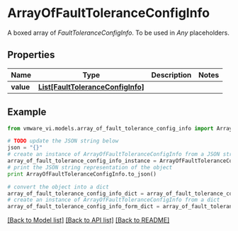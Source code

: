# ArrayOfFaultToleranceConfigInfo

A boxed array of *FaultToleranceConfigInfo*. To be used in *Any* placeholders. 

## Properties
Name | Type | Description | Notes
------------ | ------------- | ------------- | -------------
**value** | [**List[FaultToleranceConfigInfo]**](FaultToleranceConfigInfo.md) |  | 

## Example

```python
from vmware_vi.models.array_of_fault_tolerance_config_info import ArrayOfFaultToleranceConfigInfo

# TODO update the JSON string below
json = "{}"
# create an instance of ArrayOfFaultToleranceConfigInfo from a JSON string
array_of_fault_tolerance_config_info_instance = ArrayOfFaultToleranceConfigInfo.from_json(json)
# print the JSON string representation of the object
print ArrayOfFaultToleranceConfigInfo.to_json()

# convert the object into a dict
array_of_fault_tolerance_config_info_dict = array_of_fault_tolerance_config_info_instance.to_dict()
# create an instance of ArrayOfFaultToleranceConfigInfo from a dict
array_of_fault_tolerance_config_info_form_dict = array_of_fault_tolerance_config_info.from_dict(array_of_fault_tolerance_config_info_dict)
```
[[Back to Model list]](../README.md#documentation-for-models) [[Back to API list]](../README.md#documentation-for-api-endpoints) [[Back to README]](../README.md)


